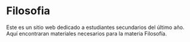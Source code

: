 # Filosofia
Este es un sitio web dedicado a estudiantes secundarios del último año. Aquí encontraran materiales necesarios para la materia Filosofía.
